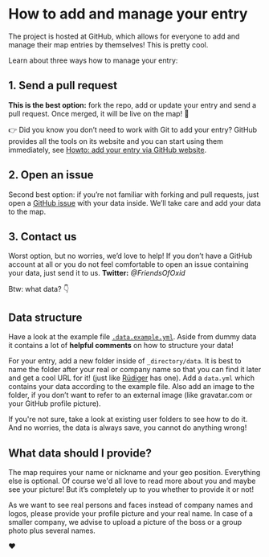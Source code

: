 # How to add and manage your entry

The project is hosted at GitHub, which allows for everyone to add and manage their map entries by themselves! This is pretty cool.

Learn about three ways how to manage your entry:

## 1. Send a pull request

__This is the best option:__ fork the repo, add or update your entry and send a pull request. Once merged, it will be live on the map! 💯

👉 Did you know you don’t need to work with Git to add your entry? GitHub provides all the tools on its website and you can start using them immediately, see [Howto: add your entry via GitHub website](https://github.com/FriendsOfREDAXO/community/blob/master/_directory/howto-add-entry-via-github.md).

## 2. Open an issue

Second best option: if you’re not familiar with forking and pull requests, just open a [GitHub issue](https://github.com/FriendsOfOxid/community/issues) with your data inside. We’ll take care and add your data to the map.

## 3. Contact us

Worst option, but no worries, we’d love to help! If you don’t have a GitHub account at all or you do not feel comfortable to open an issue containing your data, just send it to us. __Twitter:__ _@FriendsOfOxid_

Btw: what data? 👇

## Data structure

Have a look at the example file [`.data.example.yml`](https://github.com/FriendsOfOxid/community-map/blob/master/_directory/.data.example.yml). Aside from dummy data it contains a lot of __helpful comments__ on how to structure your data!

For your entry, add a new folder inside of `_directory/data`. It is best to name the folder after your real or company name so that you can find it later and get a cool URL for it! (just like [Rüdiger](https://friendsofoxid.github.io/community/#gn2) has one). Add a `data.yml` which contains your data according to the example file. Also add an image to the folder, if you don’t want to refer to an external image (like gravatar.com or your GitHub profile picture).  

If you're not sure, take a look at existing user folders to see how to do it. And no worries, the data is always save, you cannot do anything wrong! 

## What data should I provide?

The map requires your name or nickname and your geo position. Everything else is optional. Of course we'd all love to read more about you and maybe see your picture! But it’s completely up to you whether to provide it or not!

As we want to see real persons and faces instead of company names and logos, please provide your profile picture and your real name. In case of a smaller company, we advise to upload a picture of the boss or a group photo plus several names.

❤️
